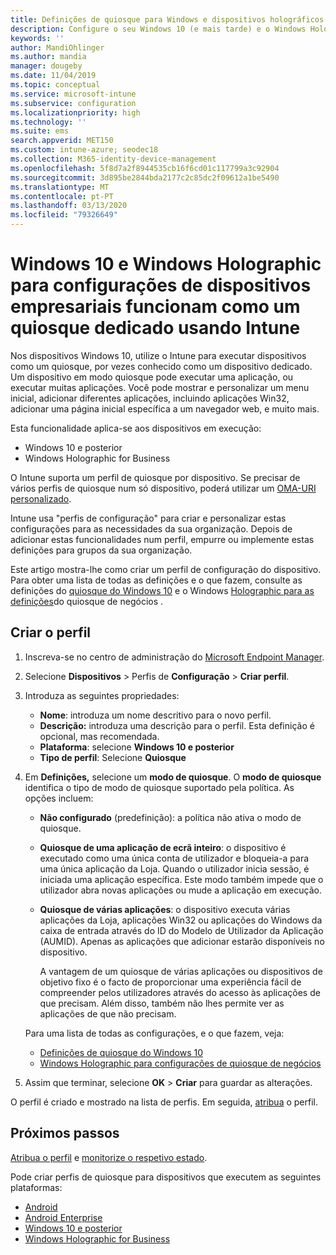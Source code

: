 ```yaml
---
title: Definições de quiosque para Windows e dispositivos holográficos no Microsoft Intune - Azure Microsoft Docs
description: Configure o seu Windows 10 (e mais tarde) e o Windows Holographic para dispositivos Empresariais como quiosques de aplicações únicas e multi-aplicações, personalize o menu inicial, adicione apps, mostre a barra de tarefas e configure um navegador web no Microsoft Intune.
keywords: ''
author: MandiOhlinger
ms.author: mandia
manager: dougeby
ms.date: 11/04/2019
ms.topic: conceptual
ms.service: microsoft-intune
ms.subservice: configuration
ms.localizationpriority: high
ms.technology: ''
ms.suite: ems
search.appverid: MET150
ms.custom: intune-azure; seodec18
ms.collection: M365-identity-device-management
ms.openlocfilehash: 5f8d7a2f8944535cb16f6cd01c117799a3c92904
ms.sourcegitcommit: 3d895be2844bda2177c2c85dc2f09612a1be5490
ms.translationtype: MT
ms.contentlocale: pt-PT
ms.lasthandoff: 03/13/2020
ms.locfileid: "79326649"
---
```

# <a name="windows-10-and-windows-holographic-for-business-device-settings-to-run-as-a-dedicated-kiosk-using-intune"></a>Windows 10 e Windows Holographic para configurações de dispositivos empresariais funcionam como um quiosque dedicado usando Intune

Nos dispositivos Windows 10, utilize o Intune para executar dispositivos como um quiosque, por vezes conhecido como um dispositivo dedicado. Um dispositivo em modo quiosque pode executar uma aplicação, ou executar muitas aplicações. Você pode mostrar e personalizar um menu inicial, adicionar diferentes aplicações, incluindo aplicações Win32, adicionar uma página inicial específica a um navegador web, e muito mais. 

Esta funcionalidade aplica-se aos dispositivos em execução:

- Windows 10 e posterior
- Windows Holographic for Business

O Intune suporta um perfil de quiosque por dispositivo. Se precisar de vários perfis de quiosque num só dispositivo, poderá utilizar um [OMA-URI personalizado](custom-settings-windows-10.md).

Intune usa "perfis de configuração" para criar e personalizar estas configurações para as necessidades da sua organização. Depois de adicionar estas funcionalidades num perfil, empurre ou implemente estas definições para grupos da sua organização.

Este artigo mostra-lhe como criar um perfil de configuração do dispositivo. Para obter uma lista de todas as definições e o que fazem, consulte as definições do [quiosque do Windows 10](kiosk-settings-windows.md) e o Windows [Holographic para as definições](kiosk-settings-holographic.md)do quiosque de negócios .

## <a name="create-the-profile"></a>Criar o perfil

1. Inscreva-se no centro de administração do [Microsoft Endpoint Manager](https://go.microsoft.com/fwlink/?linkid=2109431).
2. Selecione **Dispositivos** > Perfis de **Configuração** > **Criar perfil**.
3. Introduza as seguintes propriedades:

   - **Nome**: introduza um nome descritivo para o novo perfil.
   - **Descrição:** introduza uma descrição para o perfil. Esta definição é opcional, mas recomendada.
   - **Plataforma**: selecione **Windows 10 e posterior**
   - **Tipo de perfil**: Selecione **Quiosque**

4. Em **Definições,** selecione um **modo de quiosque**. O **modo de quiosque** identifica o tipo de modo de quiosque suportado pela política. As opções incluem:

    - **Não configurado** (predefinição): a política não ativa o modo de quiosque.
    - **Quiosque de uma aplicação de ecrã inteiro**: o dispositivo é executado como uma única conta de utilizador e bloqueia-a para uma única aplicação da Loja. Quando o utilizador inicia sessão, é iniciada uma aplicação específica. Este modo também impede que o utilizador abra novas aplicações ou mude a aplicação em execução.
    - **Quiosque de várias aplicações**: o dispositivo executa várias aplicações da Loja, aplicações Win32 ou aplicações do Windows da caixa de entrada através do ID do Modelo de Utilizador da Aplicação (AUMID). Apenas as aplicações que adicionar estarão disponíveis no dispositivo.

        A vantagem de um quiosque de várias aplicações ou dispositivos de objetivo fixo é o facto de proporcionar uma experiência fácil de compreender pelos utilizadores através do acesso às aplicações de que precisam. Além disso, também não lhes permite ver as aplicações de que não precisam.

    Para uma lista de todas as configurações, e o que fazem, veja:
      - [Definições de quiosque do Windows 10](kiosk-settings-windows.md)
      - [Windows Holographic para configurações de quiosque de negócios](kiosk-settings-holographic.md)

5. Assim que terminar, selecione **OK** > **Criar** para guardar as alterações.

O perfil é criado e mostrado na lista de perfis. Em seguida, [atribua](device-profile-assign.md) o perfil.

## <a name="next-steps"></a>Próximos passos

[Atribua o perfil](device-profile-assign.md) e [monitorize o respetivo estado](device-profile-monitor.md).

Pode criar perfis de quiosque para dispositivos que executem as seguintes plataformas:
- [Android](device-restrictions-android.md#kiosk)
- [Android Enterprise](device-restrictions-android-for-work.md#dedicated-device-settings)
- [Windows 10 e posterior](kiosk-settings-windows.md)
- [Windows Holographic for Business](kiosk-settings-holographic.md)
